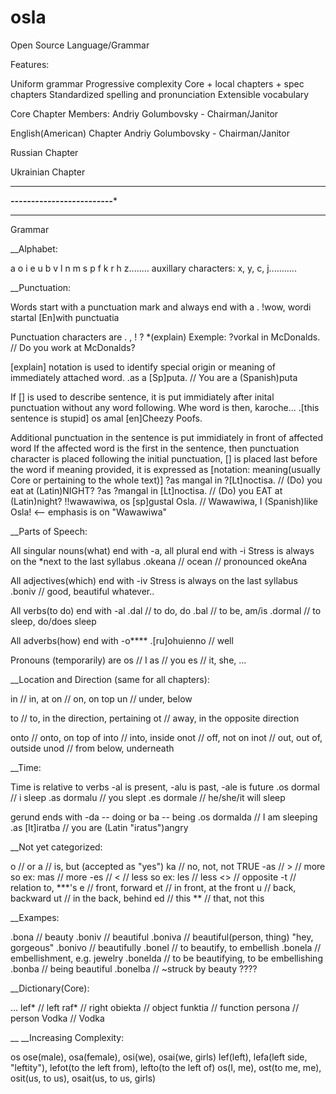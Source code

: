 # osla
Open Source Language/Grammar

Features:

Uniform grammar
Progressive complexity
Core + local chapters + spec chapters
Standardized spelling and pronunciation
Extensible vocabulary


Core Chapter Members:
Andriy Golumbovsky - Chairman/Janitor

English(American) Chapter
Andriy Golumbovsky - Chairman/Janitor

Russian Chapter

Ukrainian Chapter



********************************************
*********-------------------------**********
********************************************

Grammar

__Alphabet:

a o i e u b v l n m s p f k r h z........ auxillary characters: x, y, c, j...........

__Punctuation:

Words start with a punctuation mark and always end with a .
!wow, wordi startal [En]with punctuatia

Punctuation characters are . , ! ? *(explain)
Exemple: ?vorkal in McDonalds. // Do you work at McDonalds?

[explain] notation is used to identify special origin or meaning of immediately attached word.
.as a [Sp]puta. // You are a (Spanish)puta

If [] is used to describe sentence, it is put immidiately after inital punctuation without any word following. Whe word is then, karoche...
.[this sentence is stupid] os amal [en]Cheezy Poofs.

Additional punctuation in the sentence is put immidiately in front of affected word
If the affected word is the first in the sentence, then punctuation character is placed following the initial punctuation, [] is placed last before the word
if meaning provided, it is expressed as [notation: meaning(usually Core or pertaining to the whole text)]
?as mangal in ?[Lt]noctisa. // (Do) you eat at (Latin)NIGHT?
?as ?mangal in [Lt]noctisa. // (Do) you EAT at (Latin)night?
!!wawawiwa, os [sp]gustal Osla. // Wawawiwa, I (Spanish)like Osla! <-- emphasis is on "Wawawiwa"



__Parts of Speech:

All singular nouns(what) end with -a, all plural end with -i
Stress is always on the *next to the last syllabus
.okeana // ocean // pronounced okeAna

All adjectives(which) end with -iv
Stress is always on the last syllabus
.boniv // good, beautiful whatever..

All verbs(to do) end with -al
.dal // to do, do
.bal // to be, am/is
.dormal // to sleep, do/does sleep

All adverbs(how) end with -o****
.[ru]ohuienno // well

Pronouns (temporarily) are
os // I 
as // you
es // it, she, ...

__Location and Direction (same for all chapters):

in // in, at
on // on, on top
un // under, below

to // to, in the direction, pertaining
ot // away, in the opposite direction

onto // onto, on top of
into // into, inside
onot // off, not on
inot // out, out of, outside
unod // from below, underneath

__Time:

Time is relative to verbs
-al is present, -alu is past, -ale is future
.os dormal // i sleep
.as dormalu // you slept
.es dormale // he/she/it will sleep

gerund ends with -da -- doing or ba -- being
.os dormalda // I am sleeping
.as [lt]iratba // you are (Latin "iratus")angry

__Not yet categorized:

o // or
a // is, but (accepted as "yes")
ka // no, not, not TRUE
-as // > // more so ex: mas // more
-es // < // less so ex: les // less
<> // opposite
-t // relation to, ***'s
e // front, forward
et // in front, at the front 
u // back, backward
ut // in the back, behind
ed // this
** // that, not this

__Exampes:

.bona // beauty
.boniv // beautiful
.boniva // beautiful(person, thing) "hey, gorgeous"
.bonivo // beautifully
.bonel // to beautify, to embellish
.bonela // embellishment, e.g. jewelry
.bonelda // to be beautifying, to be embellishing
.bonba // being beautiful
.bonelba // ~struck by beauty ????

__Dictionary(Core):

...
lef* // left
raf* // right
obiekta // object
funktia // function
persona // person
Vodka // Vodka


__
__Increasing Complexity:

os ose(male), osa(female), osi(we), osai(we, girls)
lef(left), lefa(left side, "leftity"), lefot(to the left from), lefto(to the left of)
os(I, me), ost(to me, me), osit(us, to us), osait(us, to us, girls)










